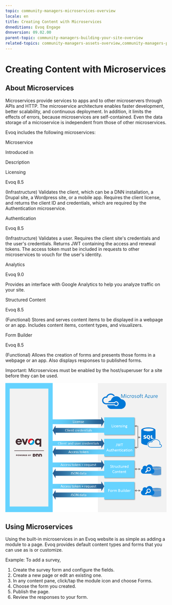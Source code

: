 ```yaml
---
topic: community-managers-microservices-overview
locale: en
title: Creating Content with Microservices
dnneditions: Evoq Engage
dnnversion: 09.02.00
parent-topic: community-managers-building-your-site-overview
related-topics: community-managers-assets-overview,community-managers-pages-templates-overview,community-managers-content-with-modules-overview,empty-recycle-bin
---
```


# Creating Content with Microservices

## About Microservices

Microservices provide services to apps and to other microservers through APIs and HTTP. The microservice architecture enables faster development, better scalability, and continuous deployment. In addition, it limits the effects of errors, because microservices are self-contained. Even the data storage of a microservice is independent from those of other microservices.

Evoq includes the following microservices:

Microservice

Introduced in

Description

Licensing

Evoq 8.5

(Infrastructure) Validates the client, which can be a DNN installation, a Drupal site, a Wordpress site, or a mobile app. Requires the client license, and returns the client ID and credentials, which are required by the Authentication microservice.

Authentication

Evoq 8.5

(Infrastructure) Validates a user. Requires the client site's credentials and the user's credentials. Returns JWT containing the access and renewal tokens. The access token must be included in requests to other microservices to vouch for the user's identity.

Analytics

Evoq 9.0

Provides an interface with Google Analytics to help you analyze traffic on your site.

Structured Content

Evoq 8.5

(Functional) Stores and serves content items to be displayed in a webpage or an app. Includes content items, content types, and visualizers.

Form Builder

Evoq 8.5

(Functional) Allows the creation of forms and presents those forms in a webpage or an app. Also displays responses to published forms.

Important: Microservices must be enabled by the host/superuser for a site before they can be used.

![](/images/gra-evoq-microservices-overview.png)

## Using Microservices

Using the built-in microservices in an Evoq website is as simple as adding a module to a page. Evoq provides default content types and forms that you can use as is or customize.

Example: To add a survey,

1.  Create the survey form and configure the fields.
2.  Create a new page or edit an existing one.
3.  In any content pane, click/tap the module icon and choose Forms.
4.  Choose the form you created.
5.  Publish the page.
6.  Review the responses to your form.
